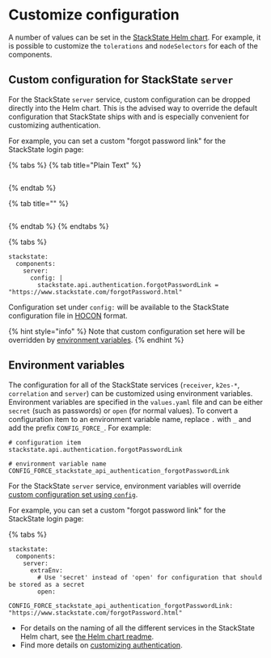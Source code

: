 # Customize configuration

A number of values can be set in the [StackState Helm chart](https://github.com/StackVista/helm-charts/tree/master/stable/stackstate). For example, it is possible to customize the `tolerations` and `nodeSelectors` for each of the components.

## Custom configuration for StackState `server`

For the StackState `server` service, custom configuration can be dropped directly into the Helm chart. This is the advised way to override the default configuration that StackState ships with and is especially convenient for customizing authentication.

For example, you can set a custom "forgot password link" for the StackState login page:

{% tabs %}
{% tab title="Plain Text" %}
```text

```
{% endtab %}

{% tab title="" %}
```

```
{% endtab %}
{% endtabs %}

{% tabs %}

```text
stackstate:
  components:
    server:
      config: |
        stackstate.api.authentication.forgotPasswordLink = "https://www.stackstate.com/forgotPassword.html"
```

Configuration set under `config:` will be available to the StackState configuration file in [HOCON](https://github.com/lightbend/config/blob/master/HOCON.md) format.

{% hint style="info" %}
Note that custom configuration set here will be overridden by [environment variables](customize_config.md#environment-variables).
{% endhint %}

## Environment variables

The configuration for all of the StackState services \(`receiver`, `k2es-*`, `correlation` and `server`\) can be customized using environment variables. Environment variables are specified in the `values.yaml` file and can be either `secret` \(such as passwords\) or `open` \(for normal values\). To convert a configuration item to an environment variable name, replace `.` with `_` and add the prefix `CONFIG_FORCE_`. For example:

```text
# configuration item
stackstate.api.authentication.forgotPasswordLink

# environment variable name
CONFIG_FORCE_stackstate_api_authentication_forgotPasswordLink
```

For the StackState `server` service, environment variables will override [custom configuration set using `config`](customize_config.md#custom-configuration-for-stackstate-server).

For example, you can set a custom "forgot password link" for the StackState login page:

{% tabs %}

```text
stackstate:
  components:
    server:
      extraEnv:
        # Use 'secret' instead of 'open' for configuration that should be stored as a secret
        open:
          CONFIG_FORCE_stackstate_api_authentication_forgotPasswordLink: "https://www.stackstate.com/forgotPassword.html"
```

* For details on the naming of all the different services in the StackState Helm chart, see [the Helm chart readme](https://github.com/StackVista/helm-charts/tree/master/stable/stackstate/README.md).
* Find more details on [customizing authentication](../authentication.md).

